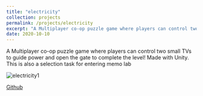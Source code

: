 ```yaml
---
title: "electricity"
collection: projects
permalink: /projects/electricity
excerpt: "A Multiplayer co-op puzzle game where players can control two small TVs to guide power and open the gate to complete the level! Made with Unity. This is also a selection task for entering memo lab" <br/><img src='/images/Electricity1.png'>"
date: 2020-10-10
---
```


A Multiplayer co-op puzzle game where players can control two small TVs to guide power and open the gate to complete the level! Made with Unity. This is also a selection task for entering memo lab


![electricity1](http://jinjinhe2001.github.io/images/Electricity1.png)

[Github](https://github.com/jinjinhe2001/memo-Unitytest)
